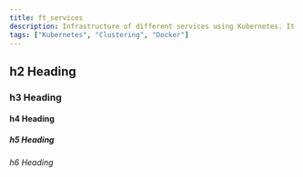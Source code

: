 ```yaml
---
title: ft_services
description: Infrastructure of different services using Kubernetes. It contains a nginx and ftps server, wordpress, mysql, phpmyadmin, grafana, influxdb all based on alpine.
tags: ["Kubernetes", "Clustering", "Docker"]
---
```


## h2 Heading

### h3 Heading

#### h4 Heading

##### h5 Heading

###### h6 Heading
